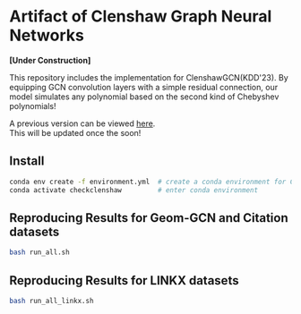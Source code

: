 # Artifact of Clenshaw Graph Neural Networks

**[Under Construction]**

This repository includes the implementation for ClenshawGCN(KDD'23). 
By equipping GCN convolution layers with a simple residual connection, 
our model simulates any polynomial based on the second kind of Chebyshev polynomials! 

A previous version can be viewed [here](https://arxiv.org/abs/2210.16508).  
This will be updated once the soon!


## Install

```bash
conda env create -f environment.yml  # create a conda environment for ClenshawGNN
conda activate checkclenshaw         # enter conda environment
```

## Reproducing Results for Geom-GCN and Citation datasets

```bash
bash run_all.sh
```


## Reproducing Results for LINKX datasets

```bash
bash run_all_linkx.sh
```




